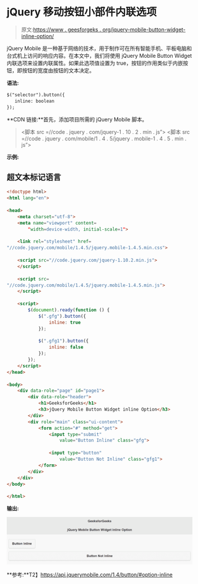# jQuery 移动按钮小部件内联选项

> 原文:[https://www . geesforgeks . org/jquery-mobile-button-widget-inline-option/](https://www.geeksforgeeks.org/jquery-mobile-button-widget-inline-option/)

jQuery Mobile 是一种基于网络的技术，用于制作可在所有智能手机、平板电脑和台式机上访问的响应内容。在本文中，我们将使用 jQuery Mobile Button Widget 内联选项来设置内联属性。如果此选项值设置为 true，按钮的作用类似于内嵌按钮，即按钮的宽度由按钮的文本决定。

**语法:**

```html
$("selector").button({
   inline: boolean
});
```

**CDN 链接:**首先，添加项目所需的 jQuery Mobile 脚本。

> <link rel="”stylesheet”" href="”//code.jquery.com/mobile/1.4.5/jquery.mobile-1.4.5.min.css”">
> <脚本 src =//code . jquery . com/jquery-1 . 10 . 2 . min . js”></脚本>
> <脚本 src =//code . jquery . com/mobile/1 . 4 . 5/jquery . mobile-1 . 4 . 5 . min . js”></脚本>

**示例:**

## 超文本标记语言

```html
<!doctype html>
<html lang="en">

<head>
    <meta charset="utf-8">
    <meta name="viewport" content=
        "width=device-width, initial-scale=1">

    <link rel="stylesheet" href=
"//code.jquery.com/mobile/1.4.5/jquery.mobile-1.4.5.min.css">

    <script src="//code.jquery.com/jquery-1.10.2.min.js">
    </script>

    <script src=
"//code.jquery.com/mobile/1.4.5/jquery.mobile-1.4.5.min.js">
    </script>

    <script>
        $(document).ready(function () {
            $(".gfg").button({
                inline: true
            });

            $(".gfg1").button({
                inline: false
            });
        });
    </script>
</head>

<body>
    <div data-role="page" id="page1">
        <div data-role="header">
            <h1>GeeksforGeeks</h1>
            <h3>jQuery Mobile Button Widget inline Option</h3>
        </div>
        <div role="main" class="ui-content">
            <form action="#" method="get">
                <input type="submit" 
                    value="Button Inline" class="gfg">

                <input type="button" 
                    value="Button Not Inline" class="gfg1">
            </form>
        </div>
    </div>
</body>

</html>
```

**输出:**

![](img/0f96d295fb7025b2afd99d87b371b57c.png)

**参考:**T2】https://api.jquerymobile.com/1.4/button/#option-inline